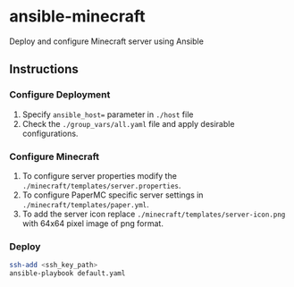 # ansible-minecraft
Deploy and configure Minecraft server using Ansible

## Instructions
### Configure Deployment
1. Specify `ansible_host=` parameter in `./host` file
1. Check the `./group_vars/all.yaml` file and apply desirable configurations.

 ### Configure Minecraft
1. To configure server properties modify the `./minecraft/templates/server.properties`.
1. To configure PaperMC specific server settings in `./minecraft/templates/paper.yml`.
1. To add the server icon replace `./minecraft/templates/server-icon.png` with 64x64 pixel image of png format.

### Deploy
```bash
ssh-add <ssh_key_path>
ansible-playbook default.yaml
```
